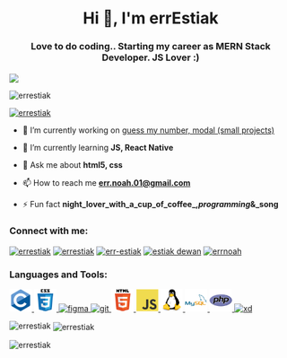 <h1 align="center">Hi 👋, I'm errEstiak</h1>
<h3 align="center">Love to do coding.. Starting my career as MERN Stack Developer. JS Lover :)</h3>

<img align="center" src="https://media.giphy.com/media/L1R1tvI9svkIWwpVYr/giphy.gif">

<p align="left"> <img src="https://komarev.com/ghpvc/?username=errestiak&label=Profile%20views&color=0e75b6&style=flat" alt="errestiak" /> </p>

<p align="left"> <a href="https://github.com/ryo-ma/github-profile-trophy"><img src="https://github-profile-trophy.vercel.app/?username=errestiak" alt="errestiak" /></a> </p>

- 🔭 I’m currently working on [guess my number, modal (small projects)](https://github.com/errEstiak/small-projects-on-js.git)

- 🌱 I’m currently learning **JS, React Native**

- 💬 Ask me about **html5, css**

- 📫 How to reach me **err.noah.01@gmail.com**

- ⚡ Fun fact **night_lover_with_a_cup_of_coffee_,_programming_&_song**

<h3 align="left">Connect with me:</h3>
<p align="left">
<a href="https://codepen.io/errestiak" target="blank"><img align="center" src="https://raw.githubusercontent.com/rahuldkjain/github-profile-readme-generator/master/src/images/icons/Social/codepen.svg" alt="errestiak" height="30" width="40" /></a>
<a href="https://twitter.com/errestiak" target="blank"><img align="center" src="https://raw.githubusercontent.com/rahuldkjain/github-profile-readme-generator/master/src/images/icons/Social/twitter.svg" alt="errestiak" height="30" width="40" /></a>
<a href="https://linkedin.com/in/err-estiak" target="blank"><img align="center" src="https://raw.githubusercontent.com/rahuldkjain/github-profile-readme-generator/master/src/images/icons/Social/linked-in-alt.svg" alt="err-estiak" height="30" width="40" /></a>
<a href="https://fb.com/estiak dewan" target="blank"><img align="center" src="https://raw.githubusercontent.com/rahuldkjain/github-profile-readme-generator/master/src/images/icons/Social/facebook.svg" alt="estiak dewan" height="30" width="40" /></a>
<a href="https://dribbble.com/errnoah" target="blank"><img align="center" src="https://raw.githubusercontent.com/rahuldkjain/github-profile-readme-generator/master/src/images/icons/Social/dribbble.svg" alt="errnoah" height="30" width="40" /></a>
</p>

<h3 align="left">Languages and Tools:</h3>
<p align="left"> <a href="https://www.cprogramming.com/" target="_blank" rel="noreferrer"> <img src="https://raw.githubusercontent.com/devicons/devicon/master/icons/c/c-original.svg" alt="c" width="40" height="40"/> </a> <a href="https://www.w3schools.com/css/" target="_blank" rel="noreferrer"> <img src="https://raw.githubusercontent.com/devicons/devicon/master/icons/css3/css3-original-wordmark.svg" alt="css3" width="40" height="40"/> </a> <a href="https://www.figma.com/" target="_blank" rel="noreferrer"> <img src="https://www.vectorlogo.zone/logos/figma/figma-icon.svg" alt="figma" width="40" height="40"/> </a> <a href="https://git-scm.com/" target="_blank" rel="noreferrer"> <img src="https://www.vectorlogo.zone/logos/git-scm/git-scm-icon.svg" alt="git" width="40" height="40"/> </a> <a href="https://www.w3.org/html/" target="_blank" rel="noreferrer"> <img src="https://raw.githubusercontent.com/devicons/devicon/master/icons/html5/html5-original-wordmark.svg" alt="html5" width="40" height="40"/> </a> <a href="https://developer.mozilla.org/en-US/docs/Web/JavaScript" target="_blank" rel="noreferrer"> <img src="https://raw.githubusercontent.com/devicons/devicon/master/icons/javascript/javascript-original.svg" alt="javascript" width="40" height="40"/> </a> <a href="https://www.linux.org/" target="_blank" rel="noreferrer"> <img src="https://raw.githubusercontent.com/devicons/devicon/master/icons/linux/linux-original.svg" alt="linux" width="40" height="40"/> </a> <a href="https://www.mysql.com/" target="_blank" rel="noreferrer"> <img src="https://raw.githubusercontent.com/devicons/devicon/master/icons/mysql/mysql-original-wordmark.svg" alt="mysql" width="40" height="40"/> </a> <a href="https://www.php.net" target="_blank" rel="noreferrer"> <img src="https://raw.githubusercontent.com/devicons/devicon/master/icons/php/php-original.svg" alt="php" width="40" height="40"/> </a> <a href="https://www.adobe.com/products/xd.html" target="_blank" rel="noreferrer"> <img src="https://cdn.worldvectorlogo.com/logos/adobe-xd.svg" alt="xd" width="40" height="40"/> </a> </p>

<p><img align="left" src="https://github-readme-stats.vercel.app/api/top-langs?username=errestiak&show_icons=true&locale=en&layout=compact" alt="errestiak" /></p>

<p>&nbsp;<img align="center" src="https://github-readme-stats.vercel.app/api?username=errestiak&show_icons=true&locale=en" alt="errestiak" /></p>

<p><img align="center" src="https://github-readme-streak-stats.herokuapp.com/?user=errestiak&" alt="errestiak" /></p>
